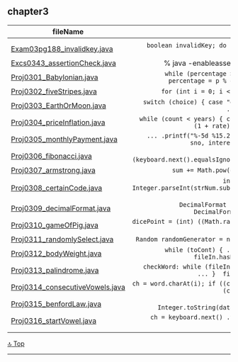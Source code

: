 chapter3
---
[top]: topOfThePage

 fileName | interest
 --- | ---:
  [  ](   )  |
  [ Exam03pg188_invalidkey.java ]( Exam03pg188_invalidkey.java  )      | `boolean invalidKey; do { ... } while (invalidKey);`
  [ Excs0343_assertionCheck.java ]( Excs0343_assertionCheck.java  )    |  % java -enableassertions file.java
  [ Proj0301_Babylonian.java ]( Proj0301_Babylonian.java  )            | `while (percentage > 0.01) { ... percentage = p % guess / p;  }`
  [ Proj0302_fiveStripes.java ]( Proj0302_fiveStripes.java  )          | `for (int i = 0; i < lgth; i++) {`
  [ Proj0303_EarthOrMoon.java ]( Proj0303_EarthOrMoon.java  )          | `switch (choice) { case "e": case "E": ... break; ...`
  [ Proj0304_priceInflation.java ]( Proj0304_priceInflation.java  )    | `while (count < years) { cost = (cost * (1 + rate)); count++; }`
  [ Proj0305_monthlyPayment.java ]( Proj0305_monthlyPayment.java  )    | `... .printf("%-5d %15.2f %15.2f %n", sno, interest, loanAmt);`
  [ Proj0306_fibonacci.java ]( Proj0306_fibonacci.java  )              | `toContinue = (keyboard.next().equalsIgnoreCase("Y"));`
  [ Proj0307_armstrong.java ]( Proj0307_armstrong.java  )              | `sum += Math.pow(digit,POWER);`
  [ Proj0308_certainCode.java ]( Proj0308_certainCode.java  )          | `int digitLast = Integer.parseInt(strNum.substring(lgth - 1));`
  [ Proj0309_decimalFormat.java ]( Proj0309_decimalFormat.java  )      | `DecimalFormat percent = new DecimalFormat("0.00%");`
  [ Proj0310_gameOfPig.java ]( Proj0310_gameOfPig.java  )              | `dicePoint = (int) ((Math.random() * 6) + 1);`
  [ Proj0311_randomlySelect.java ]( Proj0311_randomlySelect.java  )    | `Random randomGenerator = new Random(); `
  [ Proj0312_bodyWeight.java ]( Proj0312_bodyWeight.java  )            | `while (toCont) { ... ; toCont = fileIn.hasNextLine(); }`
  [ Proj0313_palindrome.java ]( Proj0313_palindrome.java  )            | `checkWord: while (fileIn.hasNext()) { ... }  fileIn.close();`
  [ Proj0314_consecutiveVowels.java ]( Proj0314_consecutiveVowels.java )|`ch = word.charAt(i); if ((ch == 'a') ... (ch == 'e') ...`
  [ Proj0315_benfordLaw.java ]( Proj0315_benfordLaw.java  )            | `selected = Integer.toString(data).charAt(0);`
  [ Proj0316_startVowel.java ]( Proj0316_startVowel.java  )            | `ch = keyboard.next() .toLowerCase() .charAt(0);`
  [  ]( chapter3/  )  | 
  
[:top: Top](#top)

---

